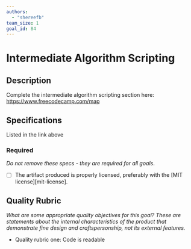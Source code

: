 ```yaml
---
authors:
  - "shereefb"
team_size: 1
goal_id: 84
---
```


# Intermediate Algorithm Scripting

## Description

Complete the intermediate algorithm scripting section here:
https://www.freecodecamp.com/map
## Specifications

Listed in the link above
### Required

_Do not remove these specs - they are required for all goals_.
- [ ] The artifact produced is properly licensed, preferably with the [MIT license][mit-license].
## Quality Rubric

_What are some appropriate quality objectives for this goal? These are statements about the internal characteristics of the product that demonstrate fine design and craftspersonship, not its external features._
- Quality rubric one: Code is readable
